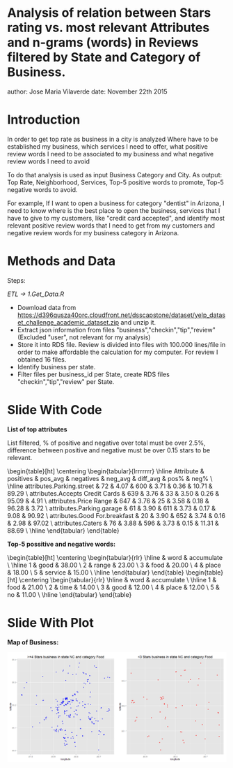 Analysis of relation between Stars rating vs. most relevant Attributes and n-grams (words) in Reviews filtered by State and Category of Business.
========================================================
author: Jose Maria Vilaverde
date: November 22th 2015

Introduction
========================================================

In order to get top rate as business in a city is analyzed Where have to be established my business, which services I need to offer, what positive review words I need to be associated to my business and what negative review words I need to avoid

To do that analysis is used as input Business Category and City. As output: Top Rate, Neighborhood, Services, Top-5 positive words to promote, Top-5 negative words to avoid.

For example, If I want to open a business for category "dentist" in Arizona, I need to know where is the best place to open the business, services that I have to give to my customers, like "credit card accepted", and identify most relevant positive review words that I need to get from my customers and negative review words for my business category in Arizona.

Methods and Data
========================================================

Steps:

*ETL -> 1.Get_Data.R*

- Download data from https://d396qusza40orc.cloudfront.net/dsscapstone/dataset/yelp_dataset_challenge_academic_dataset.zip and unzip it.
- Extract json information from files "business","checkin","tip","review" (Excluded "user", not relevant for my analysis)
- Store it into RDS file. Review is divided into files with 100.000 lines/file in order to make affordable the calculation for my computer. For review I obtained 16 files.
- Identify business per state.
- Filter files per business_id per State, create RDS files "checkin","tip","review" per State.


Slide With Code
========================================================

**List of top attributes**

List filtered, % of positive and negative over total must be over 2.5%, difference between positive and negative must be over 0.15 stars to be relevant.

\begin{table}[ht]
\centering
\begin{tabular}{lrrrrrrr}
  \hline
Attribute & positives & pos\_avg & negatives & neg\_avg & diff\_avg & pos\% & neg\% \\ 
  \hline
attributes.Parking.street &  72 & 4.07 & 600 & 3.71 & 0.36 & 10.71 & 89.29 \\ 
  attributes.Accepts Credit Cards & 639 & 3.76 &  33 & 3.50 & 0.26 & 95.09 & 4.91 \\ 
  attributes.Price Range & 647 & 3.76 &  25 & 3.58 & 0.18 & 96.28 & 3.72 \\ 
  attributes.Parking.garage &  61 & 3.90 & 611 & 3.73 & 0.17 & 9.08 & 90.92 \\ 
  attributes.Good For.breakfast &  20 & 3.90 & 652 & 3.74 & 0.16 & 2.98 & 97.02 \\ 
  attributes.Caters &  76 & 3.88 & 596 & 3.73 & 0.15 & 11.31 & 88.69 \\ 
   \hline
\end{tabular}
\end{table}

**Top-5 possitive and negative words:**

\begin{table}[ht]
\centering
\begin{tabular}{rlr}
  \hline
 & word & accumulate \\ 
  \hline
1 & good & 38.00 \\ 
  2 & range & 23.00 \\ 
  3 & food & 20.00 \\ 
  4 & place & 18.00 \\ 
  5 & service & 15.00 \\ 
   \hline
\end{tabular}
\end{table}
\begin{table}[ht]
\centering
\begin{tabular}{rlr}
  \hline
 & word & accumulate \\ 
  \hline
1 & food & 21.00 \\ 
  2 & time & 14.00 \\ 
  3 & good & 12.00 \\ 
  4 & place & 12.00 \\ 
  5 & no & 11.00 \\ 
   \hline
\end{tabular}
\end{table}

Slide With Plot
========================================================

**Map of Business:**

![plot of chunk mapBusiness](Presentation-figure/mapBusiness-1.png) 
